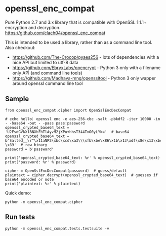 # openssl_enc_compat

Pure Python 2.7 and 3.x library that is compatible with OpenSSL 1.1.1+ encryption and decryption.
https://github.com/clach04/openssl_enc_compat

This is intended to be used a library, rather than as a command line tool. Also checkout:

  * https://github.com/The-Crocop/pyaes256 - lots of dependencies with a nice API but limited to utf-8 data
  * https://github.com/EbryxLabs/opencrypt - Python 3 only with a filename only API (and command line tools)
  * https://github.com/Madhava-mng/openssltool - Python 3 only wapper around openssl command line tool

## Sample

    from openssl_enc_compat.cipher import OpenSslEncDecCompat

    # echo hello| openssl enc -e aes-256-cbc -salt -pbkdf2 -iter 10000 -in - -base64 -out - -pass pass:password
    openssl_crypted_base64_text = 'U2FsdGVkX18NXhFhTlAyvM2jXPu+hhsT344TvO0yLYk='  # base64
    openssl_crypted_base64_text = b'Salted__\r^\x11aNP2\xbc\xcd\xa3\\\xfb\xbe\x86\x1b\x13\xdf\x8e\x13\xbc\xed2-\x89'  # raw binary
    password = b'password'

    print('openssl_crypted_base64_text: %r' % openssl_crypted_base64_text)
    print('password: %r' % password)

    cipher = OpenSslEncDecCompat(password)  # guess/default
    plaintext = cipher.decrypt(openssl_crypted_base64_text)  # guesses if base64 encoded or note
    print('plaintext: %r' % plaintext)

Quick demo:

    python -m openssl_enc_compat.cipher

## Run tests

    python -m openssl_enc_compat.tests.testsuite -v
